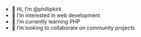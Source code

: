 - 👋 Hi, I’m @phillipkirk
- 👀 I’m interested in web development
- 🌱 I’m currently learning PHP
- 💞️ I’m looking to collaborate on community projects
